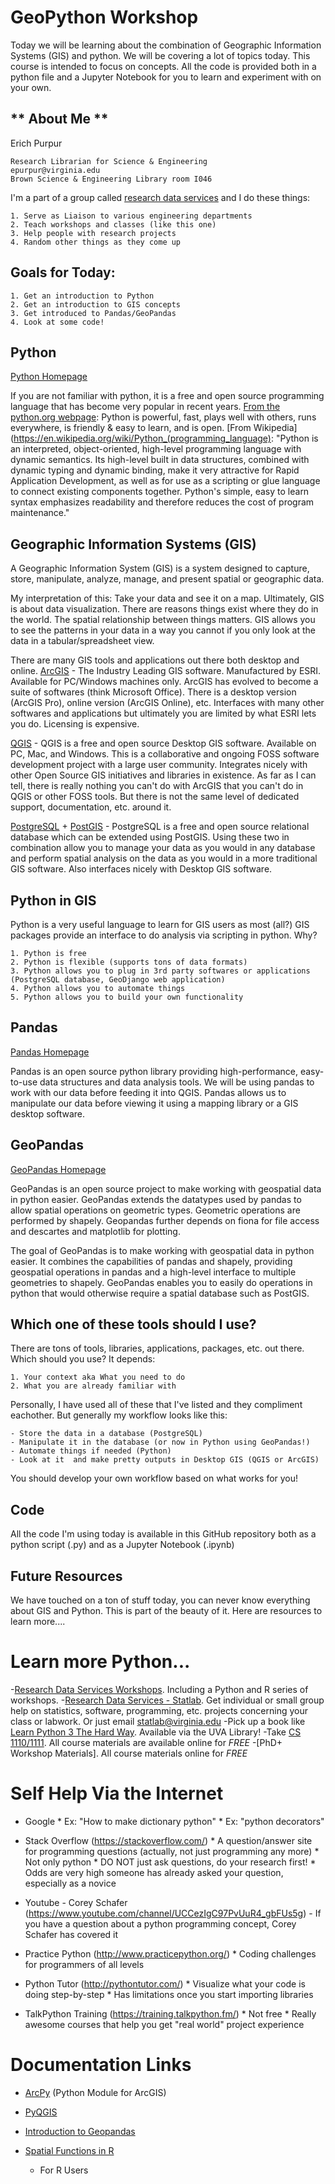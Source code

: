 # GeoPython Workshop

Today we will be learning about the combination of Geographic Information Systems (GIS) and python. We will be covering a lot
of topics today. This course is intended to focus on concepts. All the code is provided both in a python file and a Jupyter 
Notebook for you to learn and experiment with on your own.

## ** About Me **

Erich Purpur

    Research Librarian for Science & Engineering
    epurpur@virginia.edu
    Brown Science & Engineering Library room I046


I'm a part of a group called [research data services](https://data.library.virginia.edu/) and I do these things:
    
    1. Serve as Liaison to various engineering departments
    2. Teach workshops and classes (like this one)
    3. Help people with research projects
    4. Random other things as they come up

## Goals for Today:

    1. Get an introduction to Python
    2. Get an introduction to GIS concepts
    3. Get introduced to Pandas/GeoPandas
    4. Look at some code!


## Python
[Python Homepage](https://www.python.org/)

If you are not familiar with python, it is a free and open source programming language that has become very popular in recent 
years. [From the python.org webpage](https://www.python.org/about/): Python is powerful, fast, plays well with others, runs
everywhere, is friendly & easy to learn, and is open. 
[From Wikipedia](https://en.wikipedia.org/wiki/Python_(programming_language): "Python is an interpreted, object-oriented, high-level programming language with dynamic semantics. Its high-level built in data structures, combined with dynamic typing and dynamic binding, make it very attractive for Rapid Application Development, as well as for use as a scripting or glue language to connect existing components together. Python's simple, easy to learn syntax emphasizes readability and therefore reduces the cost of program maintenance." 

## Geographic Information Systems (GIS)

A Geographic Information System (GIS) is a system designed to capture, store, manipulate, analyze, manage, and present spatial 
or geographic data.

My interpretation of this: Take your data and see it on a map. Ultimately, GIS is about data visualization. There are reasons things exist where they do in the world. The spatial relationship between things matters. GIS allows you to see the patterns in your data in a way you cannot if you only look at the data in a tabular/spreadsheet view.

There are many GIS tools and applications out there both desktop and online.
[ArcGIS](https://www.esri.com/en-us/home) - The Industry Leading GIS software. Manufactured by ESRI. Available for PC/Windows machines only. ArcGIS has evolved to become a suite of softwares (think Microsoft Office). There is a desktop version (ArcGIS Pro), online version (ArcGIS Online), etc. Interfaces with many other softwares and applications but ultimately you are limited by what ESRI lets you do. Licensing is expensive.

[QGIS](https://www.qgis.org/en/site/) - QGIS is a free and open source Desktop GIS software. Available on PC, Mac, and Windows. This is a collaborative and ongoing FOSS software development project with a large user community. Integrates nicely with other Open Source GIS initiatives and libraries in existence. As far as I can tell, there is really nothing you can't do with ArcGIS that you can't do in QGIS or other FOSS tools. But there is not the same level of dedicated support, documentation, etc. around it.

[PostgreSQL](https://www.postgresql.org/) + [PostGIS](https://postgis.net/) - PostgreSQL is a free and open source relational database which can be extended using PostGIS. Using these two in combination allow you to manage your data as you would in any database and perform spatial analysis on the data as you would in a more traditional GIS software. Also interfaces nicely with Desktop GIS software.

## Python in GIS

Python is a very useful language to learn for GIS users as most (all?) GIS packages provide an interface to do analysis via scripting in python. Why?

    1. Python is free
    2. Python is flexible (supports tons of data formats) 
    3. Python allows you to plug in 3rd party softwares or applications (PostgreSQL database, GeoDjango web application)
    4. Python allows you to automate things
    5. Python allows you to build your own functionality


## Pandas
[Pandas Homepage](https://pandas.pydata.org/)

Pandas is an open source python library providing high-performance, easy-to-use data structures and data analysis tools. We will be using pandas to work with our data before feeding it into QGIS. Pandas allows us to manipulate our data before viewing it using a mapping library or a GIS desktop software. 

## GeoPandas
[GeoPandas Homepage](http://geopandas.org/)

GeoPandas is an open source project to make working with geospatial data in python easier. GeoPandas extends the datatypes used by pandas to allow spatial operations on geometric types. Geometric operations are performed by shapely. Geopandas further depends on fiona for file access and descartes and matplotlib for plotting.

The goal of GeoPandas is to make working with geospatial data in python easier. It combines the capabilities of pandas and shapely, providing geospatial operations in pandas and a high-level interface to multiple geometries to shapely. GeoPandas enables you to easily do operations in python that would otherwise require a spatial database such as PostGIS. 

## Which one of these tools should I use?

There are tons of tools, libraries, applications, packages, etc. out there. Which should you use? It depends:

    1. Your context aka What you need to do
    2. What you are already familiar with
    
Personally, I have used all of these that I've listed and they compliment eachother. But generally my workflow looks like this:

    - Store the data in a database (PostgreSQL)
    - Manipulate it in the database (or now in Python using GeoPandas!)
    - Automate things if needed (Python)
    - Look at it  and make pretty outputs in Desktop GIS (QGIS or ArcGIS)
    
You should develop your own workflow based on what works for you!

## Code

All the code I'm using today is available in this GitHub repository both as a python script (.py) and as a Jupyter Notebook (.ipynb)

## Future Resources

We have touched on a ton of stuff today, you can never know everything about GIS and Python. This is part of the beauty of it. Here are resources to learn more....

# Learn more Python...

-[Research Data Services Workshops](https://data.library.virginia.edu/training/). Including a Python and R series of workshops.
-[Research Data Services - Statlab](https://data.library.virginia.edu/statlab/). Get individual or small group help on statistics, software, programming, etc. projects concerning your class or labwork. Or just email [statlab@virginia.edu](statlab@virginia.edu)
-Pick up a book like [Learn Python 3 The Hard Way](https://search.lib.virginia.edu/catalog/u7434195). Available via the UVA Library!
-Take [CS 1110/1111](https://cs1110.cs.virginia.edu/). All course materials are available online for *FREE*
-[PhD+ Workshop Materials]. All course materials online for *FREE*

# Self Help Via the Internet

  * Google 
        * Ex: "How to make dictionary python"
        * Ex: "python decorators"
        
  * Stack Overflow (https://stackoverflow.com/)
        * A question/answer site for programming questions (actually, not just programming any more)
        * Not only python
        * DO NOT just ask questions, do your research first!
            * Odds are very high someone has already asked your question, especially as a novice
     
  * Youtube
        - Corey Schafer (https://www.youtube.com/channel/UCCezIgC97PvUuR4_gbFUs5g)
            - If you have a question about a python programming concept, Corey Schafer has covered it
     
  * Practice Python (http://www.practicepython.org/)
        * Coding challenges for programmers of all levels
        
  * Python Tutor (http://pythontutor.com/)
        * Visualize what your code is doing step-by-step
        * Has limitations once you start importing libraries
        
  * TalkPython Training (https://training.talkpython.fm/)
        * Not free
        * Really awesome courses that help you get "real world" project experience
        
 # Documentation Links
 
 * [ArcPy](http://desktop.arcgis.com/en/arcmap/10.3/analyze/arcpy/what-is-arcpy-.htm) (Python Module for ArcGIS)
 
 * [PyQGIS](https://docs.qgis.org/testing/en/docs/pyqgis_developer_cookbook/)
 
 * [Introduction to Geopandas](https://automating-gis-processes.github.io/CSC18/lessons/L2/geopandas-basics.html)
 
 * [Spatial Functions in R](https://cran.r-project.org/web/views/Spatial.html)
     * For R Users
     



